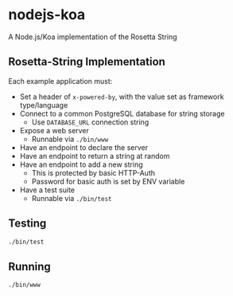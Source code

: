 # nodejs-koa
A Node.js/Koa implementation of the Rosetta String

## Rosetta-String Implementation

Each example application must:
- Set a header of `x-powered-by`, with the value set as framework type/language
- Connect to a common PostgreSQL database for string storage
    - Use `DATABASE_URL` connection string
- Expose a web server
    - Runnable via `./bin/www`
- Have an endpoint to declare the server
- Have an endpoint to return a string at random
- Have an endpoint to add a new string
    - This is protected by basic HTTP-Auth
    - Password for basic auth is set by ENV variable
- Have a test suite
    - Runnable via `./bin/test`

## Testing

~~~sh
./bin/test
~~~

## Running

~~~sh
./bin/www
~~~
